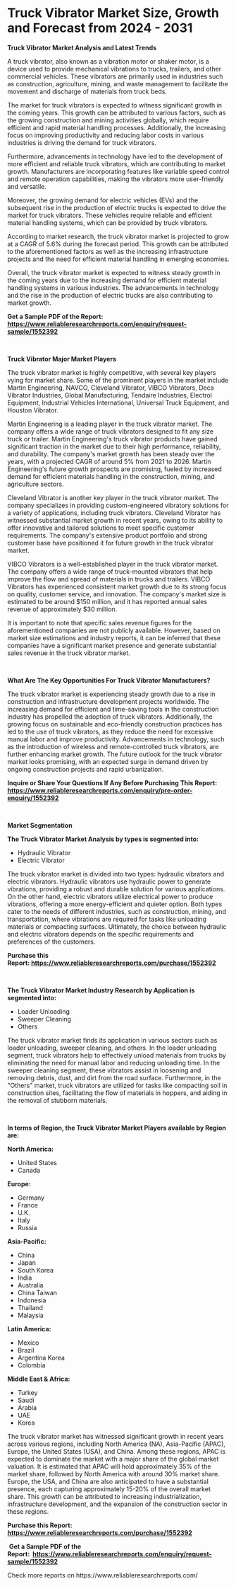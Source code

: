 <p><h1>Truck Vibrator Market Size, Growth and Forecast from 2024 - 2031</h1></p><p><strong>Truck Vibrator Market Analysis and Latest Trends</strong></p>
<p><p>A truck vibrator, also known as a vibration motor or shaker motor, is a device used to provide mechanical vibrations to trucks, trailers, and other commercial vehicles. These vibrators are primarily used in industries such as construction, agriculture, mining, and waste management to facilitate the movement and discharge of materials from truck beds.</p><p>The market for truck vibrators is expected to witness significant growth in the coming years. This growth can be attributed to various factors, such as the growing construction and mining activities globally, which require efficient and rapid material handling processes. Additionally, the increasing focus on improving productivity and reducing labor costs in various industries is driving the demand for truck vibrators.</p><p>Furthermore, advancements in technology have led to the development of more efficient and reliable truck vibrators, which are contributing to market growth. Manufacturers are incorporating features like variable speed control and remote operation capabilities, making the vibrators more user-friendly and versatile.</p><p>Moreover, the growing demand for electric vehicles (EVs) and the subsequent rise in the production of electric trucks is expected to drive the market for truck vibrators. These vehicles require reliable and efficient material handling systems, which can be provided by truck vibrators.</p><p>According to market research, the truck vibrator market is projected to grow at a CAGR of 5.6% during the forecast period. This growth can be attributed to the aforementioned factors as well as the increasing infrastructure projects and the need for efficient material handling in emerging economies.</p><p>Overall, the truck vibrator market is expected to witness steady growth in the coming years due to the increasing demand for efficient material handling systems in various industries. The advancements in technology and the rise in the production of electric trucks are also contributing to market growth.</p></p>
<p><strong>Get a Sample PDF of the Report:&nbsp; <a href="https://www.reliableresearchreports.com/enquiry/request-sample/1552392">https://www.reliableresearchreports.com/enquiry/request-sample/1552392</a></strong></p>
<p>&nbsp;</p>
<p><strong>Truck Vibrator Major Market Players</strong></p>
<p><p>The truck vibrator market is highly competitive, with several key players vying for market share. Some of the prominent players in the market include Martin Engineering, NAVCO, Cleveland Vibrator, VIBCO Vibrators, Deca Vibrator Industries, Global Manufacturing, Tendaire Industries, Electrol Equipment, Industrial Vehicles International, Universal Truck Equipment, and Houston Vibrator.</p><p>Martin Engineering is a leading player in the truck vibrator market. The company offers a wide range of truck vibrators designed to fit any size truck or trailer. Martin Engineering's truck vibrator products have gained significant traction in the market due to their high performance, reliability, and durability. The company's market growth has been steady over the years, with a projected CAGR of around 5% from 2021 to 2026. Martin Engineering's future growth prospects are promising, fueled by increased demand for efficient materials handling in the construction, mining, and agriculture sectors.</p><p>Cleveland Vibrator is another key player in the truck vibrator market. The company specializes in providing custom-engineered vibratory solutions for a variety of applications, including truck vibrators. Cleveland Vibrator has witnessed substantial market growth in recent years, owing to its ability to offer innovative and tailored solutions to meet specific customer requirements. The company's extensive product portfolio and strong customer base have positioned it for future growth in the truck vibrator market.</p><p>VIBCO Vibrators is a well-established player in the truck vibrator market. The company offers a wide range of truck-mounted vibrators that help improve the flow and spread of materials in trucks and trailers. VIBCO Vibrators has experienced consistent market growth due to its strong focus on quality, customer service, and innovation. The company's market size is estimated to be around $150 million, and it has reported annual sales revenue of approximately $30 million.</p><p>It is important to note that specific sales revenue figures for the aforementioned companies are not publicly available. However, based on market size estimations and industry reports, it can be inferred that these companies have a significant market presence and generate substantial sales revenue in the truck vibrator market.</p></p>
<p>&nbsp;</p>
<p><strong>What Are The Key Opportunities For Truck Vibrator Manufacturers?</strong></p>
<p><p>The truck vibrator market is experiencing steady growth due to a rise in construction and infrastructure development projects worldwide. The increasing demand for efficient and time-saving tools in the construction industry has propelled the adoption of truck vibrators. Additionally, the growing focus on sustainable and eco-friendly construction practices has led to the use of truck vibrators, as they reduce the need for excessive manual labor and improve productivity. Advancements in technology, such as the introduction of wireless and remote-controlled truck vibrators, are further enhancing market growth. The future outlook for the truck vibrator market looks promising, with an expected surge in demand driven by ongoing construction projects and rapid urbanization.</p></p>
<p><strong>Inquire or Share Your Questions If Any Before Purchasing This Report: <a href="https://www.reliableresearchreports.com/enquiry/pre-order-enquiry/1552392">https://www.reliableresearchreports.com/enquiry/pre-order-enquiry/1552392</a></strong></p>
<p>&nbsp;</p>
<p><strong>Market Segmentation</strong></p>
<p><strong>The Truck Vibrator Market Analysis by types is segmented into:</strong></p>
<p><ul><li>Hydraulic Vibrator</li><li>Electric Vibrator</li></ul></p>
<p><p>The truck vibrator market is divided into two types: hydraulic vibrators and electric vibrators. Hydraulic vibrators use hydraulic power to generate vibrations, providing a robust and durable solution for various applications. On the other hand, electric vibrators utilize electrical power to produce vibrations, offering a more energy-efficient and quieter option. Both types cater to the needs of different industries, such as construction, mining, and transportation, where vibrations are required for tasks like unloading materials or compacting surfaces. Ultimately, the choice between hydraulic and electric vibrators depends on the specific requirements and preferences of the customers.</p></p>
<p><strong>Purchase this Report:&nbsp;<a href="https://www.reliableresearchreports.com/purchase/1552392">https://www.reliableresearchreports.com/purchase/1552392</a></strong></p>
<p>&nbsp;</p>
<p><strong>The Truck Vibrator Market Industry Research by Application is segmented into:</strong></p>
<p><ul><li>Loader Unloading</li><li>Sweeper Cleaning</li><li>Others</li></ul></p>
<p><p>The truck vibrator market finds its application in various sectors such as loader unloading, sweeper cleaning, and others. In the loader unloading segment, truck vibrators help to effectively unload materials from trucks by eliminating the need for manual labor and reducing unloading time. In the sweeper cleaning segment, these vibrators assist in loosening and removing debris, dust, and dirt from the road surface. Furthermore, in the "Others" market, truck vibrators are utilized for tasks like compacting soil in construction sites, facilitating the flow of materials in hoppers, and aiding in the removal of stubborn materials.</p></p>
<p>&nbsp;</p>
<p><strong>In terms of Region, the Truck Vibrator Market Players available by Region are:</strong></p>
<p>
    <p> <strong> North America: </strong>
        <ul>
            <li>United States</li>
            <li>Canada</li>
        </ul>
        </p> 
    <p> <strong> Europe: </strong>
        <ul>
            <li>Germany</li>
            <li>France</li>
            <li>U.K.</li>
            <li>Italy</li>
            <li>Russia</li>
        </ul>
        </p> 
    <p> <strong> Asia-Pacific: </strong>
        <ul>
            <li>China</li>
            <li>Japan</li>
            <li>South Korea</li>
            <li>India</li>
            <li>Australia</li>
            <li>China Taiwan</li>
            <li>Indonesia</li>
            <li>Thailand</li>
            <li>Malaysia</li>
        </ul>
        </p> 
    <p> <strong> Latin America: </strong>
        <ul>
            <li>Mexico</li>
            <li>Brazil</li>
            <li>Argentina Korea</li>
            <li>Colombia</li>
        </ul>
        </p> 
    <p> <strong> Middle East & Africa: </strong>
        <ul>
            <li>Turkey</li>
            <li>Saudi</li>
            <li>Arabia</li>
            <li>UAE</li>
            <li>Korea</li>
        </ul>
    </p>
    </p>
<p><p>The truck vibrator market has witnessed significant growth in recent years across various regions, including North America (NA), Asia-Pacific (APAC), Europe, the United States (USA), and China. Among these regions, APAC is expected to dominate the market with a major share of the global market valuation. It is estimated that APAC will hold approximately 35% of the market share, followed by North America with around 30% market share. Europe, the USA, and China are also anticipated to have a substantial presence, each capturing approximately 15-20% of the overall market share. This growth can be attributed to increasing industrialization, infrastructure development, and the expansion of the construction sector in these regions.</p></p>
<p><strong>Purchase this Report: <a href="https://www.reliableresearchreports.com/purchase/1552392">https://www.reliableresearchreports.com/purchase/1552392</a></strong></p>
<p>&nbsp;<strong>Get a Sample PDF of the Report:&nbsp;&nbsp;<a href="https://www.reliableresearchreports.com/enquiry/request-sample/1552392">https://www.reliableresearchreports.com/enquiry/request-sample/1552392</a></strong></p>
<p><strong></strong></p>
<p>Check more reports on https://www.reliableresearchreports.com/</p>
